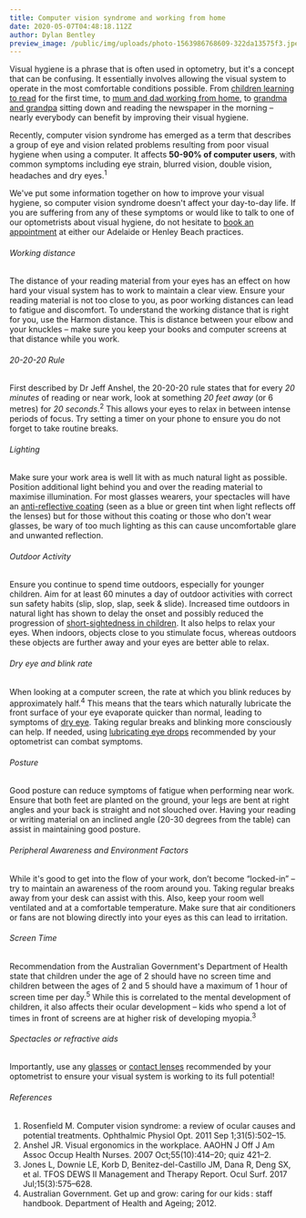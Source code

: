 ```yaml
---
title: Computer vision syndrome and working from home
date: 2020-05-07T04:48:18.112Z
author: Dylan Bentley
preview_image: /public/img/uploads/photo-1563986768609-322da13575f3.jpeg
---
```

<div><p>Visual hygiene is a phrase that is often used in optometry, but it's a concept that can be confusing. It essentially involves allowing the visual system to operate in the most comfortable conditions possible. From <a href="https://www.innovativeeyecare.com.au/what-we-do/childrens-vision">children learning to read</a> for the first time, to  <a href="https://www.innovativeeyecare.com.au/what-we-do/presbyopia">mum and dad working from home</a>, to <a href="https://www.innovativeeyecare.com.au/what-we-do/presbyopia">grandma and grandpa</a> sitting down and reading the newspaper in the morning – nearly everybody can benefit by improving their visual hygiene.

Recently, computer vision syndrome has emerged as a term that describes a group of eye and vision related problems resulting from poor visual hygiene when using a computer. It affects <b>50-90% of computer users</b>, with common symptoms including eye strain, blurred vision, double vision, headaches and dry eyes.<sup>1</sup>

We've put some information together on how to improve your visual hygiene, so computer vision syndrome doesn't affect your day-to-day life. If you are suffering from any of these symptoms or would like to talk to one of our optometrists about visual hygiene, do not hesitate to <a href="https://www.innovativeeyecare.com.au/contact/">book an appointment</a> at either our Adelaide or Henley Beach practices.</p></div>

###### Working distance

The distance of your reading material from your eyes has an effect on how hard your visual system has to work to maintain a clear view. Ensure your reading material is not too close to you, as poor working distances can lead to fatigue and discomfort. To understand the working distance that is right for you, use the Harmon distance. This is distance between your elbow and your knuckles – make sure you keep your books and computer screens at that distance while you work.

###### 20-20-20 Rule

First described by Dr Jeff Anshel, the 20-20-20 rule states that for every <i>20 minutes</i> of reading or near work, look at something <i>20 feet away</i> (or 6 metres) for <i>20 seconds</i>.<sup>2</sup> This allows your eyes to relax in between intense periods of focus. Try setting a timer on your phone to ensure you do not forget to take routine breaks.

###### Lighting

Make sure your work area is well lit with as much natural light as possible. Position additional light behind you and over the reading material to maximise illumination. For most glasses wearers, your spectacles will have an [anti-reflective coating](https://www.innovativeeyecare.com.au/what-we-do/glasses) (seen as a blue or green tint when light reflects off the lenses) but for those without this coating or those who don't wear glasses, be wary of too much lighting as this can cause uncomfortable glare and unwanted reflection.

###### Outdoor Activity

Ensure you continue to spend time outdoors, especially for younger children. Aim for at least 60 minutes a day of outdoor activities with correct sun safety habits (slip, slop, slap, seek & slide). Increased time outdoors in natural light has shown to delay the onset and possibly reduced the progression of [short-sightedness in children](https://www.innovativeeyecare.com.au/what-we-do/myopia-control). It also helps to relax your eyes. When indoors, objects close to you stimulate focus, whereas outdoors these objects are further away and your eyes are better able to relax.

###### Dry eye and blink rate

When looking at a computer screen, the rate at which you blink reduces by approximately half.<sup>4</sup> This means that the tears which naturally lubricate the front surface of your eye evaporate quicker than normal, leading to symptoms of [dry eye](https://www.innovativeeyecare.com.au/what-we-do/dry-eye-disease). Taking regular breaks and blinking more consciously can help. If needed, using [lubricating eye drops](https://eyesolutions.com.au/) recommended by your optometrist can combat symptoms.

###### Posture

Good posture can reduce symptoms of fatigue when performing near work. Ensure that both feet are planted on the ground, your legs are bent at right angles and your back is straight and not slouched over. Having your reading or writing material on an inclined angle (20-30 degrees from the table) can assist in maintaining good posture.

###### Peripheral Awareness and Environment Factors

While it's good to get into the flow of your work, don’t become “locked-in” – try to maintain an awareness of the room around you. Taking regular breaks away from your desk can assist with this. Also, keep your room well ventilated and at a comfortable temperature. Make sure that air conditioners or fans are not blowing directly into your eyes as this can lead to irritation.

###### Screen Time

Recommendation from the Australian Government's Department of Health state that children under the age of 2 should have no screen time and children between the ages of 2 and 5 should have a maximum of 1 hour of screen time per day.<sup>5</sup> While this is correlated to the mental development of children, it also affects their ocular development – kids who spend a lot of times in front of screens are at higher risk of developing myopia.<sup>3</sup>

###### Spectacles or refractive aids

Importantly, use any [glasses](https://www.innovativeeyecare.com.au/what-we-do/glasses) or [contact lenses](https://www.innovativeeyecare.com.au/what-we-do/soft-contact-lenses) recommended by your optometrist to ensure your visual system is working to its full potential!

###### References

1. Rosenfield M. Computer vision syndrome: a review of ocular causes and potential treatments. Ophthalmic Physiol Opt. 2011 Sep 1;31(5):502–15.
2. Anshel JR. Visual ergonomics in the workplace. AAOHN J Off J Am Assoc Occup Health Nurses. 2007 Oct;55(10):414–20; quiz 421–2.
3. Jones L, Downie LE, Korb D, Benitez-del-Castillo JM, Dana R, Deng SX, et al. TFOS DEWS II Management and Therapy Report. Ocul Surf. 2017 Jul;15(3):575–628.
4. Australian Government. Get up and grow: caring for our kids : staff handbook. Department of Health and Ageing; 2012.